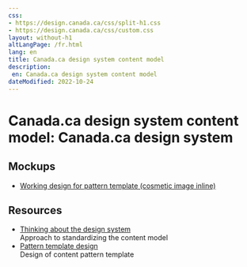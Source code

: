 ```yaml
---
css:
- https://design.canada.ca/css/split-h1.css
- https://design.canada.ca/css/custom.css
layout: without-h1
altLangPage: /fr.html
lang: en
title: Canada.ca design system content model
description: 
 en: Canada.ca design system content model
dateModified: 2022-10-24
---
```


 <h1 property="name" id="wb-cont" dir="ltr"><span class="stacked"><span>Canada.ca design system content model</span>: <span>Canada.ca design system</span></span></h1>
 
<h2>Mockups</h2> 
<ul class="mrgn-tp-lg">
  <li><a href="dst-01-en.html">Working design for pattern template (cosmetic image inline)</a></li>
 
</ul>  

<h2>Resources</h2>
<ul class="mrgn-tp-lg">
  <li><a href="https://docs.google.com/document/d/1nXJg5pz7azoiaRogE5lyxWtffOFn2DXtkQVaWWRqzHQ/edit#heading=h.v8x3phahx3p4">Thinking about the design system</a><br>Approach to standardizing the content model</li>
  <li><a href="https://docs.google.com/document/d/1L1TgppZW6Nl5vR8mGZYGuD2MiBUomzvW4qMBaMnYIBk/edit#">Pattern template design</a><br>Design of content pattern template</li>
</ul>  
